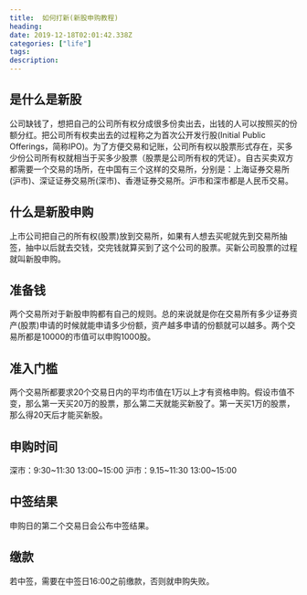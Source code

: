 ```yaml
---
title:  如何打新(新股申购教程)
heading: 
date: 2019-12-18T02:01:42.338Z
categories: ["life"]
tags: 
description: 
---
```


## 是什么是新股

公司缺钱了，想把自己的公司所有权分成很多份卖出去，出钱的人可以按照买的份额分红。把公司所有权卖出去的过程称之为首次公开发行股(Initial Public Offerings，简称IPO)。为了方便交易和记账，公司所有权以股票形式存在，买多少份公司所有权就相当于买多少股票（股票是公司所有权的凭证）。自古买卖双方都需要一个交易的场所，在中国有三个这样的交易所，分别是：上海证券交易所(沪市)、深证证券交易所(深市)、香港证券交易所。沪市和深市都是人民币交易。

## 什么是新股申购

上市公司把自己的所有权(股票)放到交易所，如果有人想去买呢就先到交易所抽签，抽中以后就去交钱，交完钱就算买到了这个公司的股票。买新公司股票的过程就叫新股申购。

## 准备钱
两个交易所对于新股申购都有自己的规则。总的来说就是你在交易所有多少证券资产(股票)申请的时候就能申请多少份额，资产越多申请的份额就可以越多。两个交易所都是10000的市值可以申购1000股。

## 准入门槛

两个交易所都要求20个交易日内的平均市值在1万以上才有资格申购。假设市值不变，那么第一天买20万的股票，那么第二天就能买新股了。第一天买1万的股票，那么得20天后才能买新股。


## 申购时间

深市：9:30~11:30 13:00~15:00
沪市：9.15~11:30 13:00~15:00

## 中签结果

申购日的第二个交易日会公布中签结果。

## 缴款

若中签，需要在中签日16:00之前缴款，否则就申购失败。